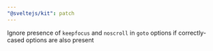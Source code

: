 ```yaml
---
"@sveltejs/kit": patch
---
```


Ignore presence of `keepfocus` and `noscroll` in `goto` options if correctly-cased options are also present
